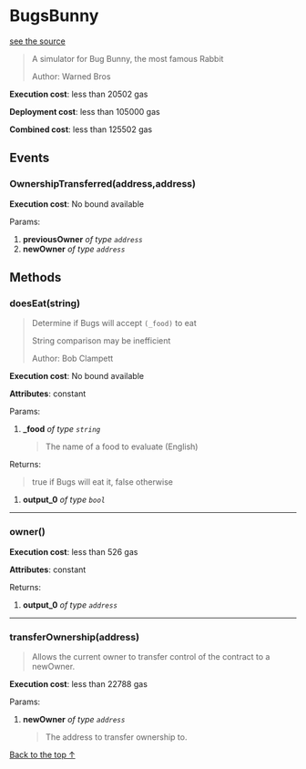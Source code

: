 # BugsBunny
[see the source](https://github.com/dev-matan-tsuberi/soldoc/tree/master/contracts/BugsBunny.sol)
> A simulator for Bug Bunny, the most famous Rabbit
>
> Author: Warned Bros


**Execution cost**: less than 20502 gas

**Deployment cost**: less than 105000 gas

**Combined cost**: less than 125502 gas


## Events
### OwnershipTransferred(address,address)


**Execution cost**: No bound available


Params:

1. **previousOwner** *of type `address`*
2. **newOwner** *of type `address`*


## Methods
### doesEat(string)
>
>Determine if Bugs will accept `(_food)` to eat
>
> String comparison may be inefficient
>
> Author: Bob Clampett


**Execution cost**: No bound available

**Attributes**: constant


Params:

1. **_food** *of type `string`*

    > The name of a food to evaluate (English)


Returns:

> true if Bugs will eat it, false otherwise

1. **output_0** *of type `bool`*

--- 
### owner()


**Execution cost**: less than 526 gas

**Attributes**: constant



Returns:


1. **output_0** *of type `address`*

--- 
### transferOwnership(address)
>
> Allows the current owner to transfer control of the contract to a newOwner.


**Execution cost**: less than 22788 gas


Params:

1. **newOwner** *of type `address`*

    > The address to transfer ownership to.



[Back to the top ↑](#bugsbunny)

